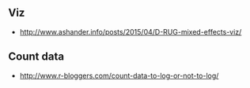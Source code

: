 ## Viz

* http://www.ashander.info/posts/2015/04/D-RUG-mixed-effects-viz/

## Count data

* http://www.r-bloggers.com/count-data-to-log-or-not-to-log/
